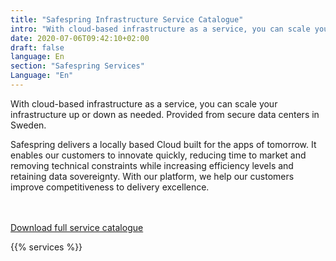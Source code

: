 ```yaml
---
title: "Safespring Infrastructure Service Catalogue"
intro: "With cloud-based infrastructure as a service, you can scale your infrastructure up or down as needed. Provided from secure data centers in Sweden."
date: 2020-07-06T09:42:10+02:00
draft: false
language: En
section: "Safespring Services"
Language: "En"
---
```


<div class="ingress"><p>With cloud-based infrastructure as a service, you can scale your infrastructure up or down as needed. Provided from secure data centers in Sweden.</p></div>

Safespring delivers a locally based Cloud built for the apps of tomorrow. It enables our customers to innovate quickly, reducing time to market and removing technical constraints while increasing efficiency levels and retaining data sovereignty. With our platform, we help our customers improve competitiveness to delivery excellence.

<br><br>
<a target="_blank" href="/services/safespring-service-catalogue-2020.pdf" class="button">Download full service catalogue</a>

{{% services %}}
